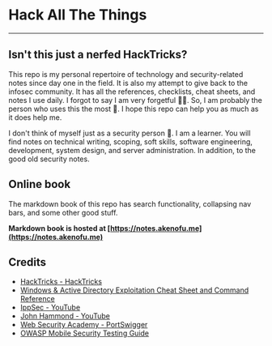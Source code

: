 # Hack All The Things
***
## Isn't this just a nerfed HackTricks?
This repo is my personal repertoire of technology and security-related notes since day one in the field. It is also my attempt to give back to the infosec community. It has all the references, checklists, cheat sheets, and notes I use daily. I forgot to say I am very forgetful 🙋‍♂️. So, I am probably the person who uses this the most &#128064;. I hope this repo can help you as much as it does help me. 

I don't think of myself just as a security person 🦝. I am a learner. You will find notes on technical writing, scoping, soft skills, software engineering, development, system design, and server administration. In addition, to the good old security notes.

## Online book  
The markdown book of this repo has search functionality, collapsing nav bars, and some other good stuff.

**Markdown book is hosted at [https://notes.akenofu.me](https://notes.akenofu.me)**

## Credits
- [HackTricks - HackTricks](https://book.hacktricks.xyz/)
- [Windows & Active Directory Exploitation Cheat Sheet and Command Reference](https://casvancooten.com/posts/2020/11/windows-active-directory-exploitation-cheat-sheet-and-command-reference/)
- [IppSec - YouTube](https://www.youtube.com/channel/UCa6eh7gCkpPo5XXUDfygQQA)
- [John Hammond - YouTube](https://www.youtube.com/channel/UCVeW9qkBjo3zosnqUbG7CFw)
- [Web Security Academy - PortSwigger](https://portswigger.net/web-security/dashboard)
- [OWASP Mobile Security Testing Guide](https://owasp.org/www-project-mobile-security-testing-guide/)
